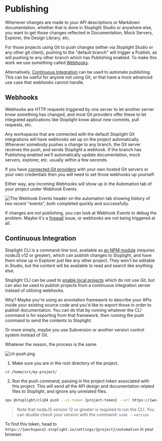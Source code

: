 # Publishing

Whenever changes are made to your API descriptions or Markdown documentation, whether that is done in Stoplight Studio or anywhere else, you want to get those changes reflected in Documentation, Mock Servers, Explorer, the Design Library, etc.

For those projects using Git to push changes (either via Stoplight Studio or any other git client), pushing to the "default branch" will trigger a Publish, as will pushing to any other branch which has Publishing enabled. To make this work we use something called [Webhooks](#webhooks).

Alternatively, [Continuous Integration](#continuous-integration) can be used to automate publishing. This can be useful for anyone not using Git, or that have a more advanced use case that webhooks cannot handle.

## Webhooks

Webhooks are HTTP requests triggered by one server to let another server know something has changed, and most Git providers offer these to let integrated applications like Stoplight know about new commits, pull requests, etc.

Any workspaces that are connected with the default Stoplight Git integrations will have webhooks set up on the project automatically. Whenever somebody pushes a change to any branch, the Git server receives the push, and sends Stoplight a webhook. If the branch has Publishing enabled we'll automatically update documentation, mock servers, explorer, etc. usually within a few seconds.

If you have [connected Git providers](configure-git/a.configuring-git.md) with your own hosted Git servers or your own credentials then you will need to set those webhooks up yourself.

Either way, any incoming Webhooks will show up in the Automation tab of your project under Webhook Events.

![The Webhook Events header on the automation tab showing history of two recent "events", both completed quickly and successfully.](../assets/images/webhook-events.png)

If changes are not publishing, you can look at Webhook Events to debug the problem. Maybe it's a [firewall](../c.troubleshooting.md#how-do-i-allow-stoplight-to-access-an-internal-git-provider) issue, or webhooks are not being triggered at all.

## Continuous Integration

Stoplight CLI is a command-line tool, available as [an NPM module](https://www.npmjs.com/package/@stoplight/cli) (requires nodeJS v12 or greater), which can publish changes to Stoplight, and have them show up in Explorer just like any other project. They won't be editable in Studio, but the content will be available to read and search like anything else.

Stoplight CLI can be used to [enable local projects](./f.working-with-local-projects.md) which do not use Git, but can also be used to publish projects from a continuous integration server instead of utilizing webhooks.

Why? Maybe you're using an annotation framework to describe your APIs inside your existing source code and you'd like to export those in order to publish documentation. You can do that by running whatever the CLI command is for exporting from that framework, then running the push command to send the contents to Stoplight.

Or more simply, maybe you use Subversion or another version control system instead of Git.

Whatever the reason, the process is the same.

![cli-push.png](https://stoplight.io/api/v1/projects/cHJqOjI/images/En5VTdCDhGA)

1. Make sure you are in the root directory of the project.

```bash
cd /home/src/my-project/
```

2. Run the push command, passing in the project token associated with this project. This will send all the API design and documentation related files to Stoplight, and ignore any unrelated files.

```bash
npx @stoplight/cli@4 push --ci-token {project-token} --url https://{workspace-name}.stoplight.io
```

> Note that nodeJS version 12 or greater is required to run the CLI. You can
> double check your version with the command: `node --version`

To find this token, head to `https://{workspace}.stoplight.io/settings/{project}/automation` in your browser.
